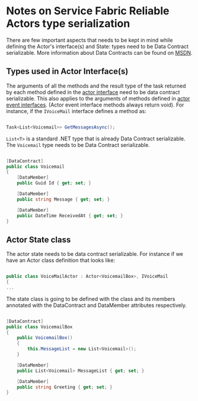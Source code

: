 <properties
   pageTitle="Reliable Actors Notes on Actor type serialization"
   description="Discusses basic requirements for defining serializable classes that can be used to define Service Fabric Reliable Actor state and interfaces"
   services="service-fabric"
   documentationCenter=".net"
   authors="clca"
   manager="timlt"
   editor=""/>

<tags
   ms.service="service-fabric"
   ms.devlang="dotnet"
   ms.topic="article"
   ms.tgt_pltfrm="NA"
   ms.workload="NA"
   ms.date="08/11/2015"
   ms.author="claudioc"/>

# Notes on Service Fabric Reliable Actors type serialization

There are few important aspects that needs to be kept in mind while defining the Actor's interface(s) and State: types need to be Data Contract serializable. More information about Data Contracts can be found on [MSDN](https://msdn.microsoft.com/library/ms731923.aspx).

## Types used in Actor Interface(s)

The arguments of all the methods and the result type of the task returned by each method defined in the [actor interface](service-fabric-reliable-actors-introduction.md#actors) need to be data contract serializable. This also applies to the arguments of methods defined in [actor event interfaces](service-fabric-reliable-actors-events.md#actor-events). (Actor event interface methods always return void).
For instance, if the `IVoiceMail` interface defines a method as:

```csharp

Task<List<Voicemail>> GetMessagesAsync();

```

`List<T>` is a standard .NET type that is already Data Contract serializable. The `Voicemail` type needs to be Data Contract serializable.

```csharp

[DataContract]
public class Voicemail
{
    [DataMember]
    public Guid Id { get; set; }

    [DataMember]
    public string Message { get; set; }

    [DataMember]
    public DateTime ReceivedAt { get; set; }
}

```

## Actor State class

The actor state needs to be data contract serializable. For instance if we have an Actor class definition that looks like:

```csharp

public class VoiceMailActor : Actor<VoicemailBox>, IVoiceMail
{
...

```

The state class is going to be defined with the class and its members annotated with the DataContract and DataMember attributes respectively.

```csharp

[DataContract]
public class VoicemailBox
{
    public VoicemailBox()
    {
        this.MessageList = new List<Voicemail>();
    }

    [DataMember]
    public List<Voicemail> MessageList { get; set; }

    [DataMember]
    public string Greeting { get; set; }
}

```
